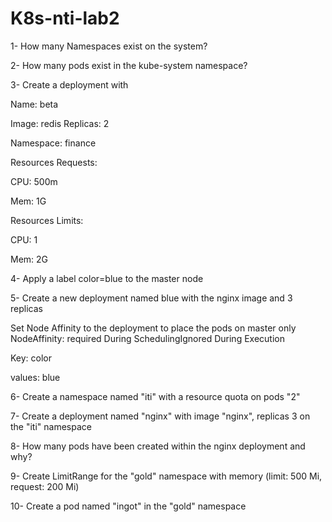 # K8s-nti-lab2
1- How many Namespaces exist on the system?

2- How many pods exist in the kube-system namespace?

3- Create a deployment with

Name: beta

Image: redis Replicas: 2

Namespace: finance

Resources Requests:

CPU: 500m

Mem: 1G

Resources Limits:

CPU: 1

Mem: 2G

4- Apply a label color=blue to the master node

5- Create a new deployment named blue with the nginx image and 3 replicas

Set Node Affinity to the deployment to place the pods on master only NodeAffinity: required During SchedulingIgnored During Execution

Key: color

values: blue

6- Create a namespace named "iti" with a resource quota on pods "2"

7- Create a deployment named "nginx" with image "nginx", replicas 3 on the "iti" namespace

8- How many pods have been created within the nginx deployment and why?

9- Create LimitRange for the "gold" namespace with memory (limit: 500 Mi, request: 200 Mi)

10- Create a pod named "ingot" in the "gold" namespace
